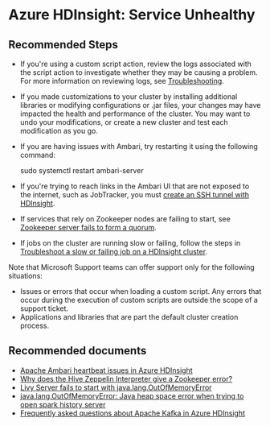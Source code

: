 <properties
    pageTitle="Azure HDInsight: Service Unhealthy"
    description="Azure HDInsight: Service Unhealthy"
    service="microsoft.hdinsight"
    resource="clusters"
    authors="v-miegge"
    ms.author="deeptivu"
    displayOrder=""
    selfHelpType="generic"
    supportTopicIds="32636466,32636472,32636480,32636497"
    resourceTags=""
    productPesIds="15078"
    cloudEnvironments="public, MoonCake"
    articleId="f10eed21-c120-4722-bfad-1b46217cae9d"
/>

# Azure HDInsight: Service Unhealthy

## **Recommended Steps**

* If you're using a custom script action, review the logs associated with the script action to investigate whether they may be causing a problem. For more information on reviewing logs, see [Troubleshooting](https://docs.microsoft.com/azure/hdinsight/hdinsight-hadoop-customize-cluster-linux#troubleshooting).
* If you made customizations to your cluster by installing additional libraries or modifying configurations or .jar files, your changes may have impacted the health and performance of the cluster. You may want to undo your modifications, or create a new cluster and test each modification as you go.
* If you are having issues with Ambari, try restarting it using the following command:

   sudo systemctl restart ambari-server

* If you're trying to reach links in the Ambari UI that are not exposed to the internet, such as JobTracker, you must [create an SSH tunnel with HDInsight](https://docs.microsoft.com/azure/hdinsight/hdinsight-linux-ambari-ssh-tunnel).

* If services that rely on Zookeeper nodes are failing to start, see [Zookeeper server fails to form a quorum](https://hdinsight.github.io/zookeeper/manage-zookeeper-snapshot.html).

* If jobs on the cluster are running slow or failing, follow the steps in [Troubleshoot a slow or failing job on a HDInsight cluster](https://docs.microsoft.com/azure/hdinsight/hdinsight-troubleshoot-failed-cluster).

Note that Microsoft Support teams can offer support only for the following situations:
* Issues or errors that occur when loading a custom script. Any errors that occur during the execution of custom scripts are outside the scope of a support ticket.
* Applications and libraries that are part the default cluster creation process.

## Recommended documents

* [Apache Ambari heartbeat issues in Azure HDInsight](https://review.docs.microsoft.com/azure/hdinsight/hadoop/apache-ambari-troubleshoot-heartbeat-issues?branch=master)
* [Why does the Hive Zeppelin Interpreter give a Zookeeper error?](https://hdinsight.github.io/hive/hive-llap-zeppelin-namespace.html)
* [Livy Server fails to start with java.lang.OutOfMemoryError](https://hdinsight.github.io/spark/livy-nativethread-exhaustion.html)
* [java.lang.OutOfMemoryError: Java heap space error when trying to open spark history server](https://hdinsight.github.io/spark/spark-history-heap-memory-configuration.html)
* [Frequently asked questions about Apache Kafka in Azure HDInsight](https://docs.microsoft.com/azure/hdinsight/kafka/kafka-faq)
